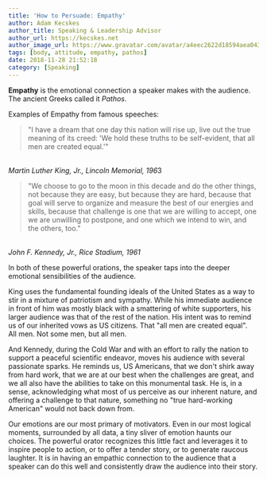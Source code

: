 ```yaml
---
title: 'How to Persuade: Empathy'
author: Adam Kecskes
author_title: Speaking & Leadership Advisor
author_url: https://kecskes.net
author_image_url: https://www.gravatar.com/avatar/a4eec2622d18594aea04310ae3ec577c
tags: [body, attitude, empathy, pathos]
date: 2018-11-28 21:52:18
category: [Speaking]
---
```


<p><strong>Empathy</strong> is the emotional connection a speaker makes with the audience. The ancient Greeks called it <em>Pathos</em>.</p>

<!--truncate-->

<p>Examples of Empathy from famous speeches:</p>
<blockquote>
<p>"I have a dream that one day this nation will rise up, live out the true meaning of its creed: 'We hold these truths to be self-evident, that all men are created equal.'"</p>
</blockquote>
<p><br /><em>Martin Luther King, Jr., Lincoln Memorial, 196</em>3</p>
<blockquote>
<p>"We choose to go to the moon in this decade and do the other things, not because they are easy, but because they are hard, because that goal will serve to organize and measure the best of our energies and skills, because that challenge is one that we are willing to accept, one we are unwilling to postpone, and one which we intend to win, and the others, too."</p>
</blockquote>
<p><br /><em>John F. Kennedy, Jr., Rice Stadium, 1961</em></p>
<p>In both of these powerful orations, the speaker taps into the deeper emotional sensibilities of the audience.</p>
<p>King uses the fundamental founding ideals of the United States as a way to stir in a mixture of patriotism and sympathy. While his immediate audience in front of him was mostly black with a smattering of white supporters, his larger audience was that of the rest of the nation. His intent was to remind us of our inherited vows as US citizens. That "all men are created equal". All men. Not some men, but all men.</p>
<p>And Kennedy, during the Cold War and with an effort to rally the nation to support a peaceful scientific endeavor, moves his audience with several passionate sparks. He reminds us, US Americans, that we don't shirk away from hard work, that we are at our best when the challenges are great, and we all also have the abilities to take on this monumental task. He is, in a sense, acknowledging what most of us perceive as our inherent nature, and offering a challenge to that nature, something no "true hard-working American" would not back down from.</p>
<p>Our emotions are our most primary of motivators. Even in our most logical moments, surrounded by all data, a tiny sliver of emotion haunts our choices. The powerful orator recognizes this little fact and leverages it to inspire people to action, or to offer a tender story, or to generate raucous laughter. It is in having an empathic connection to the audience that a speaker can do this well and consistently draw the audience into their story.</p>
